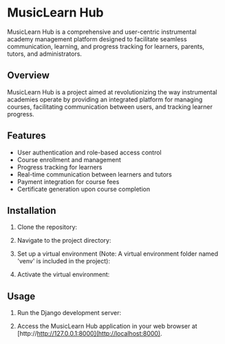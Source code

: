 # MusicLearn Hub

MusicLearn Hub is a comprehensive and user-centric instrumental academy management platform designed to facilitate seamless communication, learning, and progress tracking for learners, parents, tutors, and administrators.

## Overview

MusicLearn Hub is a project aimed at revolutionizing the way instrumental academies operate by providing an integrated platform for managing courses, facilitating communication between users, and tracking learner progress.

## Features

- User authentication and role-based access control
- Course enrollment and management
- Progress tracking for learners
- Real-time communication between learners and tutors
- Payment integration for course fees
- Certificate generation upon course completion

## Installation

1. Clone the repository:


2. Navigate to the project directory:


3. Set up a virtual environment (Note: A virtual environment folder named 'venv' is included in the project):


4. Activate the virtual environment:






## Usage

1. Run the Django development server:

2. Access the MusicLearn Hub application in your web browser at [http://http://127.0.0.1:8000](http://localhost:8000).
